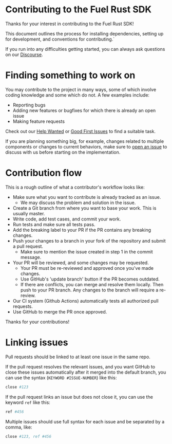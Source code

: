# Contributing to the Fuel Rust SDK

Thanks for your interest in contributing to the Fuel Rust SDK!

This document outlines the process for installing dependencies, setting up for development, and conventions for contributing.`

If you run into any difficulties getting started, you can always ask questions on our [Discourse](https://forum.fuel.network/).


# Finding something to work on

You may contribute to the project in many ways, some of which involve coding knowledge and some which do not. A few examples include:

- Reporting bugs
- Adding new features or bugfixes for which there is already an open issue
- Making feature requests

Check out our [Help Wanted](https://github.com/FuelLabs/fuels-rs/labels/help%20wanted) or [Good First Issues](https://github.com/FuelLabs/fuels-rs/labels/good%20first%20issue) to find a suitable task.

If you are planning something big, for example, changes related to multiple components or changes to current behaviors, make sure to [open an issue](https://github.com/FuelLabs/fuels-rs/issues/new) to discuss with us before starting on the implementation.

# Contribution flow

This is a rough outline of what a contributor's workflow looks like:

- Make sure what you want to contribute is already tracked as an issue.
  - We may discuss the problem and solution in the issue.
- Create a Git branch from where you want to base your work. This is usually master.
- Write code, add test cases, and commit your work.
- Run tests and make sure all tests pass.
- Add the breaking label to your PR if the PR contains any breaking changes.
- Push your changes to a branch in your fork of the repository and submit a pull request.
  - Make sure to mention the issue created in step 1 in the commit message.
- Your PR will be reviewed, and some changes may be requested.
  - Your PR must be re-reviewed and approved once you've made changes.
  - Use GitHub's 'update branch' button if the PR becomes outdated.
  - If there are conflicts, you can merge and resolve them locally. Then push to your PR branch. Any changes to the branch will require a re-review.
- Our CI system (Github Actions) automatically tests all authorized pull requests.
- Use GitHub to merge the PR once approved.

Thanks for your contributions!

# Linking issues

Pull requests should be linked to at least one issue in the same repo.

If the pull request resolves the relevant issues, and you want GitHub to close these issues automatically after it merged into the default branch, you can use the syntax (`KEYWORD #ISSUE-NUMBER`) like this:

```sh
close #123
```

If the pull request links an issue but does not close it, you can use the keyword `ref` like this:

```sh
ref #456
```

Multiple issues should use full syntax for each issue and be separated by a comma, like:

```sh
close #123, ref #456
```



